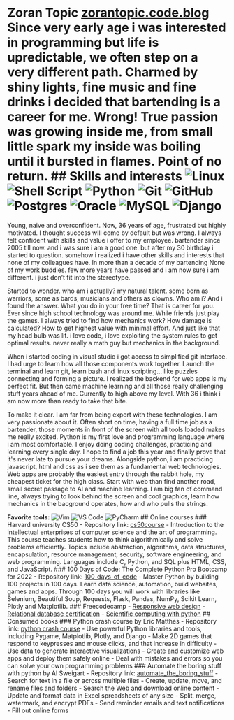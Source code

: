 # Zoran Topic [zorantopic.code.blog](https://zorantopic.code.blog) Since very early age i was interested in programming but life is upredictable, we often step on a very different path. Charmed by shiny lights, fine music and fine drinks i decided that bartending is a career for me. Wrong! True passion was growing inside me, from small little spark my inside was boiling until it bursted in flames. Point of no return. ## Skills and interests ![Linux](https://img.shields.io/badge/Linux-FCC624?style=for-the-badge&logo=linux&logoColor=black) ![Shell Script](https://img.shields.io/badge/shell_script-%23121011.svg?style=for-the-badge&logo=gnu-bash&logoColor=white) ![Python](https://img.shields.io/badge/python-3670A0?style=for-the-badge&logo=python&logoColor=ffdd54) ![Git](https://img.shields.io/badge/git-%23F05033.svg?style=for-the-badge&logo=git&logoColor=white) ![GitHub](https://img.shields.io/badge/github-%23121011.svg?style=for-the-badge&logo=github&logoColor=white) ![Postgres](https://img.shields.io/badge/postgres-%23316192.svg?style=for-the-badge&logo=postgresql&logoColor=white) ![Oracle](https://img.shields.io/badge/Oracle-F80000?style=for-the-badge&logo=oracle&logoColor=white) ![MySQL](https://img.shields.io/badge/mysql-%2300f.svg?style=for-the-badge&logo=mysql&logoColor=white) ![Django](https://img.shields.io/badge/django-%23092E20.svg?style=for-the-badge&logo=django&logoColor=white) 

Young, naive and overconfident. Now, 36 years of age, frustrated but highly motivated. I thought success will come by default but was wrong. I always felt confident with skills and value i offer to my employee. bartender since 2005 till now. and i was sure i am a good one. but after my 30 birthday i started to question. somehow i realized i have other skills and interests that none of my colleagues have. In more than a decade of my bartending None of my work buddies. few more years have passed and i am now sure i am different. i just don’t fit into the stereotype.

Started to wonder. who am i actually? my natural talent. some born as warriors, some as bards, musicians and others as clowns. Who am i? And i found the answer. What you do in your free time? That is career for you. Ever since high school technology was around me. While friends just play the games. I always tried to find how mechanics work? How damage is calculated? How to get highest value with minimal effort. And just like that my head bulb was lit. i love code, i love exploiting the system rules to get optimal results. never really a math guy but mechanics in the background.

When i started coding in visual studio i got access to simplified git interface. I had urge to learn how all those components work together. Launch the terminal and learn git, learn bash and linux scripting… like puzzles connecting and forming a picture. I realized the backend for web apps is my perfect fit. But then came machine learning and all those really challenging stuff years ahead of me. Currently to high above my level. With 36 i think i am now more than ready to take that bite.

To make it clear. I am far from being expert with these technologies. I am very passionate about it. Often short on time, having a full time job as a bartender, those moments in front of the screen with all tools loaded makes me really excited. Python is my first love and programming language where i am most comfortable. I enjoy doing coding challenges, practicing and learning every single day. I hope to find a job this year and finally prove that it's never late to pursue your dreams. Alongside python, i am practicing javascript, html and css as i see them as a fundamental web technologies. Web apps are probably the easiest entry through the rabbit hole, my cheapest ticket for the high class. Start with web than find another road, small secret passage to AI and machine learning. I am big fan of command line, always trying to look behind the screen and cool graphics, learn how mechanics in the bacground operates, how and who pulls the strings. 

**Favorite tools:** ![Vim](https://img.shields.io/badge/VIM-%2311AB00.svg?style=for-the-badge&logo=vim&logoColor=white) ![VS Code](https://img.shields.io/badge/Visual_Studio_Code-0078D4?style=for-the-badge&logo=visual%20studio%20code&logoColor=white) ![PyCharm](https://img.shields.io/badge/pycharm-143?style=for-the-badge&logo=pycharm&logoColor=black&color=black&labelColor=green) ## Online courses ### Harvard university CS50 - Repository link: [cs50course](https://github.com/MorphZG/Learn-code/tree/main/cs50course) - Introduction to the intellectual enterprises of computer science and the art of programming. This course teaches students how to think algorithmically and solve problems efficiently. Topics include abstraction, algorithms, data structures, encapsulation, resource management, security, software engineering, and web programming. Languages include C, Python, and SQL plus HTML, CSS, and JavaScript. ### 100 Days of Code: The Complete Python Pro Bootcamp for 2022 - Repository link: [100_days_of_code](https://github.com/MorphZG/Learn-code/tree/main/python_learning/100_days_of_code) - Master Python by building 100 projects in 100 days. Learn data science, automation, build websites, games and apps. Through 100 days you will work with libraries like Selenium, Beautiful Soup, Requests, Flask, Pandas, NumPy, Scikit Learn, Plotly and Matplotlib. ### Freecodecamp - [Responsive web design](https://github.com/MorphZG/Learn-code/tree/main/freecodecamp/responsive%20web%20design) - [Relational database certification](https://github.com/MorphZG/Learn-code/tree/main/freecodecamp/relational%20database) - [Scientific computing with python](https://github.com/MorphZG/Learn-code/tree/main/freecodecamp/scientific%20computing%20with%20python) ## Consumed books ### Python crash course by Eric Matthes - Repository link: [python crash course](https://github.com/MorphZG/Learn-code/tree/main/python_learning/book%20python%20crash%20course) - Use powerful Python libraries and tools, including Pygame, Matplotlib, Plotly, and Django - Make 2D games that respond to keypresses and mouse clicks, and that increase in difficulty - Use data to generate interactive visualizations - Create and customize web apps and deploy them safely online - Deal with mistakes and errors so you can solve your own programming problems ### Automate the boring stuff with python by Al Sweigart - Repository link: [automate_the_boring_stuff](https://github.com/MorphZG/Learn-code/tree/main/python_learning/book%20automate_the_boring_stuff) - Search for text in a file or across multiple files - Create, update, move, and rename files and folders - Search the Web and download online content - Update and format data in Excel spreadsheets of any size - Split, merge, watermark, and encrypt PDFs - Send reminder emails and text notifications - Fill out online forms <!--- ### Learn python 3 the hard way Repository link: []() ---> <!--- comment languages: python, sql, javascript, C... Knowledge of different linux distributions and protocols, bash shell scripting, SSH, SFTP, PGP encryption docker and cloud services like aws Algorithms, data structures ---> <!--- comment Awesome GitHub Profile README https://github.com/abhisheknaiidu/awesome-github-profile-readme ---> <!--- markdown badges taken from: https://github.com/Ileriayo/markdown-badges/ more styles available ---> <!--- profile icons if you search github for some topic you will get search results with topic icon copy image link and you can paste it here ![name](link) ---> <!--- nerdfont icons https://www.nerdfonts.com/ ---> 
